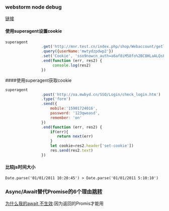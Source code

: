### webstorm node debug

[链接](https://cnodejs.org/topic/571605522de81867132a793f)

#### 使用superagent设置cookie

```javascript
superagent
                .get('http://mnr.test.cn/index.php/shop/Webaccount/getlist')
                .query({userName:'mwtydzpdwp2'})
                .set('Cookie', 'sso9nowcn_auth=a6af8iM58fo%2BC8HLaALQsFGyBEvisuMshdyQZWyrFXCSb%2F0%2BPnwkyVx1PTHo')
                .end(function (err, res2) {
                     console.log(res2)
                })
```



####使用superagent获取cookie

```javascript
superagent
                .post('http://oa.mwbyd.cn/SSO/Login/check_login.htm')
                .type('form')
                .send({
                    mobile:'15901724016',
                    password: '123qweasd',
                    remember: 'on'
                })
                .end(function (err, res2) {
                    if(err){
                       return next(err)
                    }
                    let cookie=res2.header['set-cookie'])
                    res.send(res2.text)
                })
```



#### 比较js时间大小

```javas
Date.parse('01/01/2011 10:20:45') > Date.parse('01/01/2011 5:10:10')
```



### Async/Await替代Promise的6个理由[跳转](https://blog.fundebug.com/2017/04/04/nodejs-async-await/)

[为什么我的await 不生效](https://stackoverflow.com/questions/38428027/why-await-is-not-working-for-node-request-module):因为返回的Promis才能用



